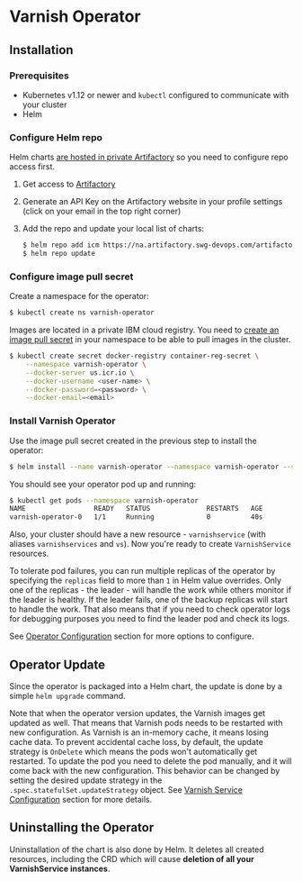 # Varnish Operator 

## Installation

### Prerequisites

* Kubernetes v1.12 or newer and `kubectl` configured to communicate with your cluster
* Helm

### Configure Helm repo

Helm charts [are hosted in private Artifactory](https://pages.github.ibm.com/TheWeatherCompany/icm-docs/helm/chart-repositories.html#using-artifactory-as-a-helm-chart-repository) so you need to configure repo access first.

1. Get access to [Artifactory](https://na.artifactory.swg-devops.com)
1. Generate an API Key on the Artifactory website in your profile settings (click on your email in the top right corner)
1. Add the repo and update your local list of charts: 

    ```bash
    $ helm repo add icm https://na.artifactory.swg-devops.com/artifactory/wcp-icm-helm-virtual --username=<your-email> --password=<api-key>
    $ helm repo update
    ```
    
### Configure image pull secret

Create a namespace for the operator:

```bash
$ kubectl create ns varnish-operator
```

Images are located in a private IBM cloud registry. You need to [create an image pull secret](https://pages.github.ibm.com/TheWeatherCompany/icm-docs/managed-kubernetes/container-registry.html#pulling-an-image-in-kubernetes) in your namespace to be able to pull images in the cluster.

```bash
$ kubectl create secret docker-registry container-reg-secret \
    --namespace varnish-operator \
    --docker-server us.icr.io \
    --docker-username <user-name> \
    --docker-password=<password> \
    --docker-email=<email>
```

### Install Varnish Operator

Use the image pull secret created in the previous step to install the operator:

```bash
$ helm install --name varnish-operator --namespace varnish-operator --set container.imagePullSecret=container-reg-secret icm/varnish-operator
```                                                                                                                        

You should see your operator pod up and running:

```bash
$ kubectl get pods --namespace varnish-operator
NAME                 READY   STATUS              RESTARTS   AGE
varnish-operator-0   1/1     Running             0          40s
```

Also, your cluster should have a new resource - `varnishservice` (with aliases `varnishservices` and `vs`). Now you're ready to create `VarnishService` resources.

To tolerate pod failures, you can run multiple replicas of the operator by specifying the `replicas` field to more than `1` in Helm value overrides. Only one of the  replicas - the leader - will handle the work while others monitor if the leader is healthy. If the leader fails, one of the backup replicas will start to handle the work. That also means that if you need to check operator logs for debugging purposes you need to find the leader pod and check its logs.

See [Operator Configuration](operator-configuration.md) section for more options to configure.

## Operator Update

Since the operator is packaged into a Helm chart, the update is done by a simple `helm upgrade` command.

Note that when the operator version updates, the Varnish images get updated as well. That means that Varnish pods needs to be restarted with new configuration. As Varnish is an in-memory cache, it means losing cache data. To prevent accidental cache loss, by default, the update strategy is `OnDelete` which means the pods won't automatically get restarted. To update the pod you need to delete the pod manually, and it will come back with the new configuration. This behavior can be changed by setting the desired update strategy in the `.spec.statefulSet.updateStrategy` object. See [Varnish Service Configuration](varnish-service-configuration.md) section for more details.  

## Uninstalling the Operator

Uninstallation of the chart is also done by Helm.
It deletes all created resources, including the CRD which will cause **deletion of all your VarnishService instances**.
